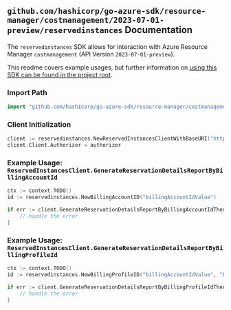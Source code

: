 
## `github.com/hashicorp/go-azure-sdk/resource-manager/costmanagement/2023-07-01-preview/reservedinstances` Documentation

The `reservedinstances` SDK allows for interaction with Azure Resource Manager `costmanagement` (API Version `2023-07-01-preview`).

This readme covers example usages, but further information on [using this SDK can be found in the project root](https://github.com/hashicorp/go-azure-sdk/tree/main/docs).

### Import Path

```go
import "github.com/hashicorp/go-azure-sdk/resource-manager/costmanagement/2023-07-01-preview/reservedinstances"
```


### Client Initialization

```go
client := reservedinstances.NewReservedInstancesClientWithBaseURI("https://management.azure.com")
client.Client.Authorizer = authorizer
```


### Example Usage: `ReservedInstancesClient.GenerateReservationDetailsReportByBillingAccountId`

```go
ctx := context.TODO()
id := reservedinstances.NewBillingAccountID("billingAccountIdValue")

if err := client.GenerateReservationDetailsReportByBillingAccountIdThenPoll(ctx, id, reservedinstances.DefaultGenerateReservationDetailsReportByBillingAccountIdOperationOptions()); err != nil {
	// handle the error
}
```


### Example Usage: `ReservedInstancesClient.GenerateReservationDetailsReportByBillingProfileId`

```go
ctx := context.TODO()
id := reservedinstances.NewBillingProfileID("billingAccountIdValue", "billingProfileIdValue")

if err := client.GenerateReservationDetailsReportByBillingProfileIdThenPoll(ctx, id, reservedinstances.DefaultGenerateReservationDetailsReportByBillingProfileIdOperationOptions()); err != nil {
	// handle the error
}
```
